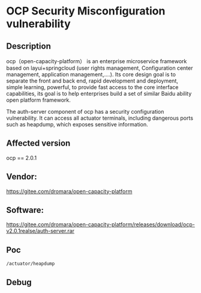 # OCP Security Misconfiguration vulnerability

## Description

ocp（open-capacity-platform） is an enterprise microservice framework based on layui+springcloud (user rights management, Configuration center management, application management,....). Its core design goal is to separate the front and back end, rapid development and deployment, simple learning, powerful, to provide fast access to the core interface capabilities, its goal is to help enterprises build a set of similar Baidu ability open platform framework.

The auth-server component of ocp has a security configuration vulnerability. It can access all actuator terminals, including dangerous ports such as heapdump, which exposes sensitive information.

## Affected version

ocp == 2.0.1

## Vendor:

https://gitee.com/dromara/open-capacity-platform

## Software:

https://gitee.com/dromara/open-capacity-platform/releases/download/ocp-v2.0.1realse/auth-server.rar

## Poc

```shell
/actuator/heapdump
```

## Debug

